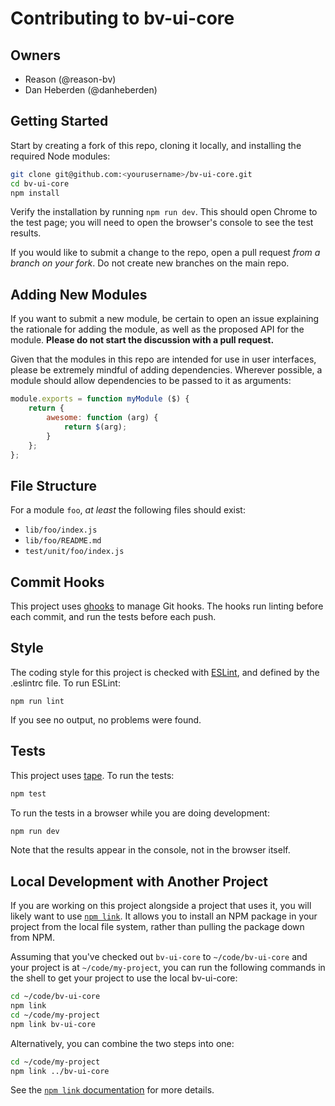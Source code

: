 # Contributing to bv-ui-core

## Owners

- Reason (@reason-bv)
- Dan Heberden (@danheberden)

## Getting Started

Start by creating a fork of this repo, cloning it locally, and installing the required Node modules:

```sh
git clone git@github.com:<yourusername>/bv-ui-core.git
cd bv-ui-core
npm install
```

Verify the installation by running `npm run dev`. This should open Chrome to the test page; you will need to open the browser's console to see the test results.

If you would like to submit a change to the repo, open a pull request *from a branch on your fork*. Do not create new branches on the main repo.

## Adding New Modules

If you want to submit a new module, be certain to open an issue explaining the rationale for adding the module, as well as the proposed API for the module. **Please do not start the discussion with a pull request.**

Given that the modules in this repo are intended for use in user interfaces, please be extremely mindful of adding dependencies. Wherever possible, a module should allow dependencies to be passed to it as arguments:

```js
module.exports = function myModule ($) {
    return {
        awesome: function (arg) {
            return $(arg);
        }
    };
};
```

## File Structure

For a module `foo`, *at least* the following files should exist:

- `lib/foo/index.js`
- `lib/foo/README.md`
- `test/unit/foo/index.js`

## Commit Hooks

This project uses [ghooks](https://github.com/gtramontina/ghooks) to manage Git hooks. The hooks run linting before each commit, and run the tests before each push.

## Style

The coding style for this project is checked with [ESLint](http://eslint.org/), and defined by the .eslintrc file. To run ESLint:

```
npm run lint
```

If you see no output, no problems were found.

## Tests

This project uses [tape](https://github.com/substack/tape). To run the tests:

```bash
npm test
```

To run the tests in a browser while you are doing development:

```bash
npm run dev
```

Note that the results appear in the console, not in the browser itself.

## Local Development with Another Project

If you are working on this project alongside a project that uses it, you will likely want to use [`npm link`][npm-link]. It allows you to install an NPM package in your project from the local file system, rather than pulling the package down from NPM.

Assuming that you've checked out `bv-ui-core` to `~/code/bv-ui-core` and your project is at `~/code/my-project`, you can run the following commands in the shell to get your project to use the local bv-ui-core:

```bash
cd ~/code/bv-ui-core
npm link
cd ~/code/my-project
npm link bv-ui-core
```

Alternatively, you can combine the two steps into one:

```bash
cd ~/code/my-project
npm link ../bv-ui-core
```

See the [`npm link` documentation][npm-link] for more details.

[npm-link]: https://docs.npmjs.com/cli/link

